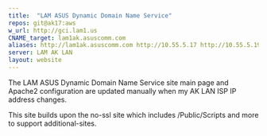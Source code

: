 ```yaml
---
title:  "LAM ASUS Dynamic Domain Name Service"
repos: git@ak17:aws
w_url: http://gci.lam1.us
CNAME_target: lam1ak.asuscomm.com
aliases: http://lam1ak.asuscomm.com http://10.55.5.17 http://10.55.5.19 http://10.55.5.61 http://10.55.5.77
server: LAM AK LAN
layout: website
---
```


The LAM ASUS Dynamic Domain Name Service site main page and Apache2 configuration
are updated manually when my AK LAN ISP IP address changes.

This site builds upon the no-ssl site which includes /Public/Scripts and
more to support additional-sites.

